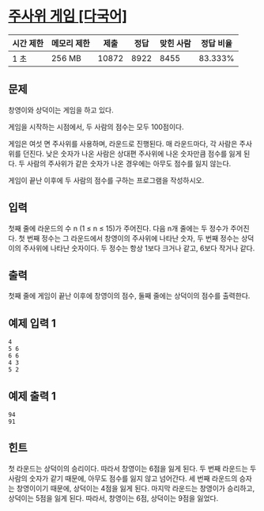# [주사위 게임 [다국어]](https://www.acmicpc.net/problem/10103)

| 시간 제한 | 메모리 제한 | 제출 | 정답 | 맞힌 사람 | 정답 비율 |
| --- | --- | --- | --- | --- | --- |
| 1 초 | 256 MB | 10872 | 8922 | 8455 | 83.333% |

## 문제

창영이와 상덕이는 게임을 하고 있다.

게임을 시작하는 시점에서, 두 사람의 점수는 모두 100점이다.

게임은 여섯 면 주사위를 사용하며, 라운드로 진행된다. 매 라운드마다, 각 사람은 주사위를 던진다. 낮은 숫자가 나온 사람은 상대편 주사위에 나온 숫자만큼 점수를 잃게 된다. 두 사람의 주사위가 같은 숫자가 나온 경우에는 아무도 점수를 잃지 않는다.

게임이 끝난 이후에 두 사람의 점수를 구하는 프로그램을 작성하시오.

## 입력

첫째 줄에 라운드의 수 n (1 ≤ n ≤ 15)가 주어진다. 다음 n개 줄에는 두 정수가 주어진다. 첫 번째 정수는 그 라운드에서 창영이의 주사위에 나타난 숫자, 두 번째 정수는 상덕이의 주사위에 나타난 숫자이다. 두 정수는 항상 1보다 크거나 같고, 6보다 작거나 같다.

## 출력

첫째 줄에 게임이 끝난 이후에 창영이의 점수, 둘째 줄에는 상덕이의 점수를 출력한다.

## 예제 입력 1

```
4
5 6
6 6
4 3
5 2

```

## 예제 출력 1

```
94
91

```

## 힌트

첫 라운드는 상덕이의 승리이다. 따라서 창영이는 6점을 잃게 된다. 두 번째 라운드는 두 사람의 숫자가 같기 때문에, 아무도 점수를 잃지 않고 넘어간다. 세 번째 라운드의 승자는 창영이이기 때문에, 상덕이는 4점을 잃게 된다. 마지막 라운드는 창영이가 승리하고, 상덕이는 5점을 잃게 된다. 따라서, 창영이는 6점, 상덕이는 9점을 잃었다.
